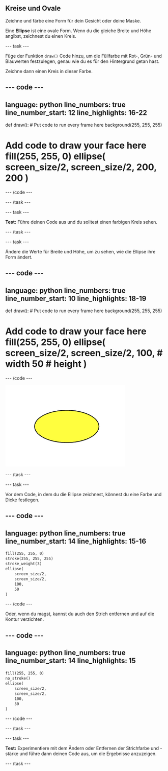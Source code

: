 ## Kreise und Ovale

Zeichne und färbe eine Form für dein Gesicht oder deine Maske.

Eine **Ellipse** ist eine ovale Form. Wenn du die gleiche Breite und Höhe angibst, zeichnest du einen Kreis.

--- task ---

Füge der Funktion `draw()` Code hinzu, um die Füllfarbe mit Rot-, Grün- und Blauwerten festzulegen, genau wie du es für den Hintergrund getan hast.

Zeichne dann einen Kreis in dieser Farbe.

--- code ---
---
language: python line_numbers: true line_number_start: 12
line_highlights: 16-22
---

def draw(): # Put code to run every frame here background(255, 255, 255)  
# Add code to draw your face here fill(255, 255, 0) ellipse( screen_size/2, screen_size/2, 200, 200 )

--- /code ---

--- /task ---

--- task ---

**Test:** Führe deinen Code aus und du solltest einen farbigen Kreis sehen.

--- /task ---

--- task ---

Ändere die Werte für Breite und Höhe, um zu sehen, wie die Ellipse ihre Form ändert.

--- code ---
---
language: python line_numbers: true line_number_start: 10
line_highlights: 18-19
---

def draw(): # Put code to run every frame here background(255, 255, 255)  
# Add code to draw your face here fill(255, 255, 0) ellipse( screen_size/2, screen_size/2, 100, # width 50   # height )

--- /code ---

![Eine gelbe Ellipse, die breiter als hoch ist.](images/change_shape.png)

--- /task ---

--- task ---

Vor dem Code, in dem du die Ellipse zeichnest, könnest du eine Farbe und Dicke festlegen.


--- code ---
---
language: python line_numbers: true line_number_start: 14
line_highlights: 15-16
---

    fill(255, 255, 0) 
    stroke(255, 255, 255)  
    stroke_weight(3)
    ellipse(
        screen_size/2, 
        screen_size/2, 
        100, 
        50
    )

--- /code ---

Oder, wenn du magst, kannst du auch den Strich entfernen und auf die Kontur verzichten.

--- code ---
---
language: python line_numbers: true line_number_start: 14
line_highlights: 15
---

    fill(255, 255, 0) 
    no_stroke()
    ellipse(
        screen_size/2, 
        screen_size/2, 
        100, 
        50
    )

--- /code ---

--- /task ---

--- task ---

**Test:** Experimentiere mit dem Ändern oder Entfernen der Strichfarbe und -stärke und führe dann deinen Code aus, um die Ergebnisse anzuzeigen.

--- /task ---